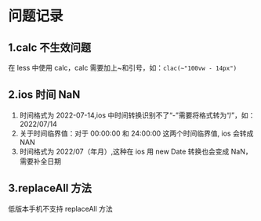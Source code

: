 # 问题记录

## 1.calc 不生效问题

在 less 中使用 calc，calc 需要加上~和引号，如：`clac(~"100vw - 14px")`

## 2.ios 时间 NaN

1. 时间格式为 2022-07-14,ios 中时间转换识别不了“-”需要将格式转为“/”，如：2022/07/14
2. 关于时间临界值：对于 00:00:00 和 24:00:00 这两个时间临界值, ios 会转成 NAN
3. 时间格式为 2022/07（年月）,这种在 ios 用 new Date 转换也会变成 NaN，需要补全日期

## 3.replaceAll 方法

低版本手机不支持 replaceAll 方法
<Valine></Valine>
